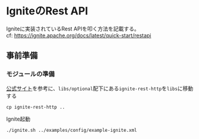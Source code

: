 # IgniteのRest API
Igniteに実装されているRest APIを叩く方法を記載する。  
cf: https://ignite.apache.org/docs/latest/quick-start/restapi

## 事前準備

### モジュールの準備

[公式サイト](https://ignite.apache.org/docs/latest/setup#enabling-modules)を参考に、`libs/optional`配下にある`ignite-rest-http`を`libs`に移動する
```
cp ignite-rest-http ..
```

Ignite起動
```
./ignite.sh ../examples/config/example-ignite.xml
```